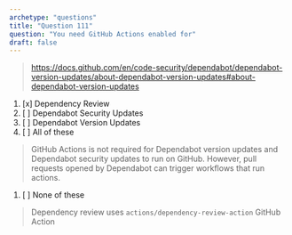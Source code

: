 ```yaml
---
archetype: "questions"
title: "Question 111"
question: "You need GitHub Actions enabled for"
draft: false
---
```


> https://docs.github.com/en/code-security/dependabot/dependabot-version-updates/about-dependabot-version-updates#about-dependabot-version-updates
1. [x] Dependency Review
1. [ ] Dependabot Security Updates
1. [ ] Dependabot Version Updates
1. [ ] All of these
> GitHub Actions is not required for Dependabot version updates and Dependabot security updates to run on GitHub. However, pull requests opened by Dependabot can trigger workflows that run actions.
1. [ ] None of these
> Dependency review uses `actions/dependency-review-action` GitHub Action
